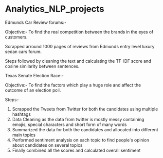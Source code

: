 # Analytics_NLP_projects

Edmunds Car Review forums:- 

Objective:- To find the real competition between the brands in the eyes of customers.

Scrapped arround 1000 pages of reviews from Edmunds entry level luxury sedan cars forum.

Steps followed by cleaning the text and calculating the TF-IDF score and cosine similarity between sentences.




Texas Senate Election Race:-

Objective:- To find the factors which play a huge role and affect the outcome of an election poll.

Steps:-
1. Scrapped the Tweets from Twitter for both the candidates using multiple hashtags
2. Data Cleaning as the data from twitter is mostly messy containing emojis, special characters and short form of many words
3. Summarized the data for both the candidates and allocated into different main topics
4. Performed sentiment analysis on each topic to find people's opinion about candidates on several topics
5. Finally combined all the scores and calculated overall sentiment
